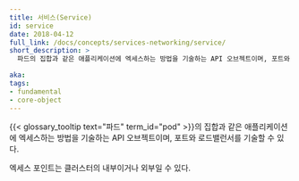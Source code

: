 ```yaml
---
title: 서비스(Service)
id: service
date: 2018-04-12
full_link: /docs/concepts/services-networking/service/
short_description: >
  파드의 집합과 같은 애플리케이션에 엑세스하는 방법을 기술하는 API 오브젝트이며, 포트와 로드밸런서를 기술할 수 있다.

aka: 
tags:
- fundamental
- core-object
---
```

 {{< glossary_tooltip text="파드" term_id="pod" >}}의 집합과 같은 애플리케이션에 엑세스하는 방법을 기술하는 API 오브젝트이며, 포트와 로드밸런서를 기술할 수 있다.

<!--more--> 

엑세스 포인트는 클러스터의 내부이거나 외부일 수 있다.

